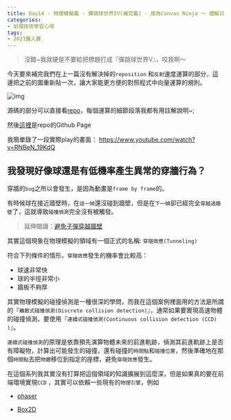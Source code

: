 ```yaml
---
title: Day14 - 物理模擬篇 - 彈跳球世界IV(補完篇) - 成為Canvas Ninja ～ 理解2D渲染的精髓.md
categories: 
- 前端技術學習心得
tags:
- 2021鐵人賽
---
```


> 沒錯~我就硬是不要給把標題打成『彈跳球世界V』，咬我啊～

今天要來補完我們在上一篇沒有解決掉的`reposition` 和`反射`速度運算的部分，這邊把之前的圖重新貼一次，讓大家能更方便的對照程式中向量運算的規則。

![img](https://i.imgur.com/ytr8c2D.png) 

源碼的部分可以直接看[repo](https://github.com/mizok/inclined-wall-ball/blob/master/src/js/index.js)，每個運算的細節段落我都有用註解說明~;

然後[這裡](https://mizok.github.io/inclined-wall-ball/index.html)是repo的Github Page

我簡單錄了一段實際play的畫面：
https://www.youtube.com/watch?v=RNBeN_19KdQ


## 我發現好像球還是有低機率產生異常的穿牆行為？

穿牆的`bug`之所以會發生，是因為動畫是`frame by frame`的。

有時候球在接近牆壁時，在`這一幀`還沒碰到牆壁，但是在`下一幀`卻已經完全`穿越過牆壁`了，這就導致`碰撞偵測`完全沒有被觸發。

> 延伸閱讀：[避免子彈穿越牆壁](http://sammaru.blogspot.com/2019/10/blog-post.html)

其實這個現象在物理模擬的領域有一個正式的名稱: `穿隧效應(Tunneling)` 

符合下列條件的情形，`穿隧效應`發生的機率會比較高：

- 球速非常快
- 球的半徑非常小
- 牆板不夠厚

其實物理模擬的碰撞偵測是一種很深的學問，而我在這個案例裡面用的方法是所謂的『`離散式碰撞偵測(Discrete collision detection)`』，通常如果要實現高速物體的碰撞偵測，要使用『`連續式碰撞偵測(Continuous collision detection (CCD) )`』。

`連續式碰撞偵測`的原理是依靠預先演算物體未來的前進軌跡，偵測其前進軌跡上是否有障礙物，計算出可能發生的碰撞，還有碰撞的`時間點`和`碰撞位置`，然後準確地在那個`時間點`去把`物體`移位到指定的座標，避免`穿隧效應`發生。

在這個系列我其實沒有打算把這個領域的知識擴展到這麼深，但是如果真的要在前端環境實現`CCD` ，其實可以依賴一些現有的`物理引擎`，例如

- [phaser](https://phaser.io/)

- [Box2D](http://kripken.github.io/box2d.js/demo/webgl/box2d.wasm.html)


